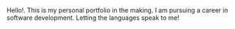 Hello!. This is my personal portfolio in the making. I am pursuing a career in software development. Letting the languages speak to me!